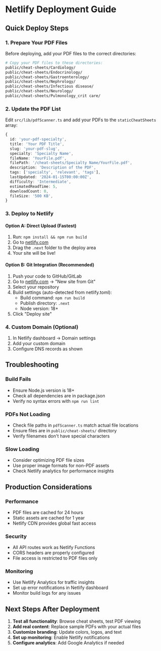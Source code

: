 # Netlify Deployment Guide

## Quick Deploy Steps

### 1. Prepare Your PDF Files
Before deploying, add your PDF files to the correct directories:

```bash
# Copy your PDF files to these directories:
public/cheat-sheets/Cardiology/
public/cheat-sheets/Endocrinology/
public/cheat-sheets/Gastroenterology/
public/cheat-sheets/Nephrology/
public/cheat-sheets/Infectious disease/
public/cheat-sheets/Neurology/
public/cheat-sheets/Pulmonology_crit care/
```

### 2. Update the PDF List
Edit `src/lib/pdfScanner.ts` and add your PDFs to the `staticCheatSheets` array:

```typescript
{
  id: 'your-pdf-specialty',
  title: 'Your PDF Title',
  slug: 'your-pdf-slug',
  specialty: 'Specialty Name',
  fileName: 'YourFile.pdf',
  filePath: '/cheat-sheets/Specialty Name/YourFile.pdf',
  description: 'Description of the PDF',
  tags: ['specialty', 'relevant', 'tags'],
  lastUpdated: '2024-01-15T00:00:00Z',
  difficulty: 'Intermediate',
  estimatedReadTime: 5,
  downloadCount: 0,
  fileSize: '500 KB',
}
```

### 3. Deploy to Netlify

#### Option A: Direct Upload (Fastest)
1. Run: `npm install && npm run build`
2. Go to [netlify.com](https://netlify.com)
3. Drag the `.next` folder to the deploy area
4. Your site will be live!

#### Option B: Git Integration (Recommended)
1. Push your code to GitHub/GitLab
2. Go to [netlify.com](https://netlify.com) → "New site from Git"
3. Select your repository
4. Build settings (auto-detected from netlify.toml):
   - Build command: `npm run build`
   - Publish directory: `.next`
   - Node version: 18+
5. Click "Deploy site"

### 4. Custom Domain (Optional)
1. In Netlify dashboard → Domain settings
2. Add your custom domain
3. Configure DNS records as shown

## Troubleshooting

### Build Fails
- Ensure Node.js version is 18+
- Check all dependencies are in package.json
- Verify no syntax errors with `npm run lint`

### PDFs Not Loading
- Check file paths in `pdfScanner.ts` match actual file locations
- Ensure files are in `public/cheat-sheets/` directory
- Verify filenames don't have special characters

### Slow Loading
- Consider optimizing PDF file sizes
- Use proper image formats for non-PDF assets
- Check Netlify analytics for performance insights

## Production Considerations

### Performance
- PDF files are cached for 24 hours
- Static assets are cached for 1 year
- Netlify CDN provides global fast access

### Security
- All API routes work as Netlify Functions
- CORS headers are properly configured
- File access is restricted to PDF files only

### Monitoring
- Use Netlify Analytics for traffic insights
- Set up error notifications in Netlify dashboard
- Monitor build logs for any issues

## Next Steps After Deployment

1. **Test all functionality**: Browse cheat sheets, test PDF viewing
2. **Add real content**: Replace sample PDFs with your actual files
3. **Customize branding**: Update colors, logos, and text
4. **Set up monitoring**: Enable Netlify notifications
5. **Configure analytics**: Add Google Analytics if needed 